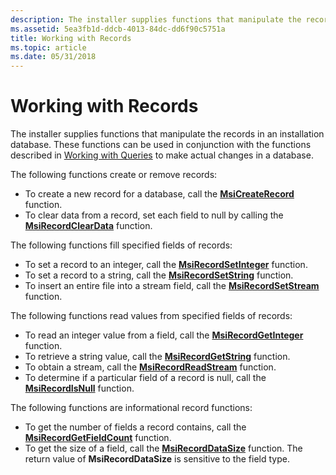 ```yaml
---
description: The installer supplies functions that manipulate the records in an installation database. These functions can be used in conjunction with the functions described in Working with Queries to make actual changes in a database.
ms.assetid: 5ea3fb1d-ddcb-4013-84dc-dd6f90c5751a
title: Working with Records
ms.topic: article
ms.date: 05/31/2018
---
```


# Working with Records

The installer supplies functions that manipulate the records in an installation database. These functions can be used in conjunction with the functions described in [Working with Queries](working-with-queries.md) to make actual changes in a database.

The following functions create or remove records:

-   To create a new record for a database, call the [**MsiCreateRecord**](/windows/desktop/api/Msiquery/nf-msiquery-msicreaterecord) function.
-   To clear data from a record, set each field to null by calling the [**MsiRecordClearData**](/windows/desktop/api/Msiquery/nf-msiquery-msirecordcleardata) function.

The following functions fill specified fields of records:

-   To set a record to an integer, call the [**MsiRecordSetInteger**](/windows/desktop/api/Msiquery/nf-msiquery-msirecordsetinteger) function.
-   To set a record to a string, call the [**MsiRecordSetString**](/windows/desktop/api/Msiquery/nf-msiquery-msirecordsetstringa) function.
-   To insert an entire file into a stream field, call the [**MsiRecordSetStream**](/windows/desktop/api/Msiquery/nf-msiquery-msirecordsetstreama) function.

The following functions read values from specified fields of records:

-   To read an integer value from a field, call the [**MsiRecordGetInteger**](/windows/desktop/api/Msiquery/nf-msiquery-msirecordgetinteger) function.
-   To retrieve a string value, call the [**MsiRecordGetString**](/windows/desktop/api/Msiquery/nf-msiquery-msirecordgetstringa) function.
-   To obtain a stream, call the [**MsiRecordReadStream**](/windows/desktop/api/Msiquery/nf-msiquery-msirecordreadstream) function.
-   To determine if a particular field of a record is null, call the [**MsiRecordIsNull**](/windows/desktop/api/Msiquery/nf-msiquery-msirecordisnull) function.

The following functions are informational record functions:

-   To get the number of fields a record contains, call the [**MsiRecordGetFieldCount**](/windows/desktop/api/Msiquery/nf-msiquery-msirecordgetfieldcount) function.
-   To get the size of a field, call the [**MsiRecordDataSize**](/windows/desktop/api/Msiquery/nf-msiquery-msirecorddatasize) function. The return value of **MsiRecordDataSize** is sensitive to the field type.

 

 




